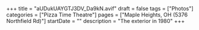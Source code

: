 +++
title = "aUDukUAYGTJ3DV_Da9kN.avif"
draft = false
tags = ["Photos"]
categories = ["Pizza Time Theatre"]
pages = ["Maple Heights, OH (5376 Northfield Rd)"]
startDate = ""
description = "The exterior in 1980"
+++
